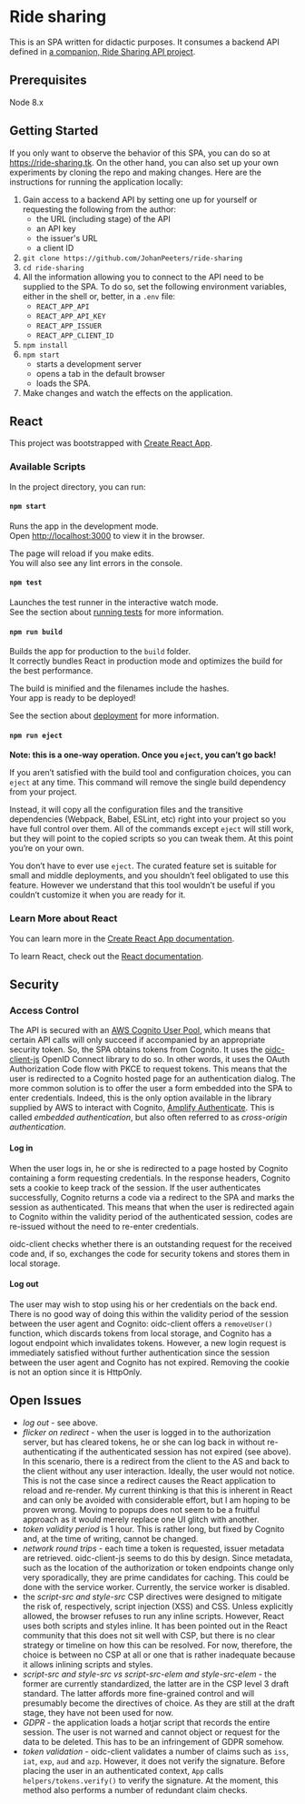 # Ride sharing

This is an SPA written for didactic purposes. It consumes a backend API defined in [a companion, Ride Sharing API project](https://github.com/JohanPeeters/rides-api).

## Prerequisites

Node 8.x

## Getting Started

If you only want to observe the behavior of this SPA, you can do so at https://ride-sharing.tk. On the other hand, you can also set up your own experiments by cloning the repo and making changes. Here are the instructions for running the application locally:

1. Gain access to a backend API by setting one up for yourself or requesting the following from the author:
   * the URL (including stage) of the API
   * an API key
   * the issuer's URL
   * a client ID
1. `git clone https://github.com/JohanPeeters/ride-sharing`
1. `cd ride-sharing`
1. All the information allowing you to connect to the API need to be supplied to the SPA. To do so, set the following environment variables, either in the shell or, better, in a `.env` file:
   * `REACT_APP_API`
   * `REACT_APP_API_KEY`
   * `REACT_APP_ISSUER`
   * `REACT_APP_CLIENT_ID`
1. `npm install`
1. `npm start`
   * starts a development server
   * opens a tab in the default browser
   * loads the SPA.
1. Make changes and watch the effects on the application.

## React

This project was bootstrapped with [Create React App](https://github.com/facebook/create-react-app).

### Available Scripts

In the project directory, you can run:

#### `npm start`

Runs the app in the development mode.<br>
Open [http://localhost:3000](http://localhost:3000) to view it in the browser.

The page will reload if you make edits.<br>
You will also see any lint errors in the console.

#### `npm test`

Launches the test runner in the interactive watch mode.<br>
See the section about [running tests](https://facebook.github.io/create-react-app/docs/running-tests) for more information.

#### `npm run build`

Builds the app for production to the `build` folder.<br>
It correctly bundles React in production mode and optimizes the build for the best performance.

The build is minified and the filenames include the hashes.<br>
Your app is ready to be deployed!

See the section about [deployment](https://facebook.github.io/create-react-app/docs/deployment) for more information.

#### `npm run eject`

**Note: this is a one-way operation. Once you `eject`, you can’t go back!**

If you aren’t satisfied with the build tool and configuration choices, you can `eject` at any time. This command will remove the single build dependency from your project.

Instead, it will copy all the configuration files and the transitive dependencies (Webpack, Babel, ESLint, etc) right into your project so you have full control over them. All of the commands except `eject` will still work, but they will point to the copied scripts so you can tweak them. At this point you’re on your own.

You don’t have to ever use `eject`. The curated feature set is suitable for small and middle deployments, and you shouldn’t feel obligated to use this feature. However we understand that this tool wouldn’t be useful if you couldn’t customize it when you are ready for it.

### Learn More about React

You can learn more in the [Create React App documentation](https://facebook.github.io/create-react-app/docs/getting-started).

To learn React, check out the [React documentation](https://reactjs.org/).

## Security

### Access Control

The API is secured with an [AWS Cognito User Pool](https://docs.aws.amazon.com/cognito), which means that certain API calls will only succeed if accompanied by an appropriate security token. So, the SPA obtains tokens from Cognito. It uses the [oidc-client-js](https://github.com/IdentityModel/oidc-client-js) OpenID Connect library to do so. In other words, it uses the OAuth Authorization Code flow with PKCE to request tokens. This means that the user is redirected to a Cognito hosted page for an authentication dialog. The more common solution is to offer the user a form embedded into the SPA to enter credentials. Indeed, this is the only option available in the library supplied by AWS to interact with Cognito, [Amplify Authenticate](https://aws-amplify.github.io/docs/js/authentication). This is called *embedded authentication*, but also often referred to as *cross-origin authentication*.

#### Log in

When the user logs in, he or she is redirected to a page hosted by Cognito containing a form requesting credentials. In the response headers, Cognito sets a cookie to keep track of the session. If the user authenticates successfully, Cognito returns a code via a redirect to the SPA and marks the session as authenticated. This means that when the user is redirected again to Cognito within the validity period of the authenticated session, codes are re-issued without the need to re-enter credentials.

oidc-client checks whether there is an outstanding request for the received code and, if so, exchanges the code for security tokens and stores them in local storage.

#### Log out

The user may wish to stop using his or her credentials on the back end. There is no good way of doing this within the validity period of the session between the user agent and Cognito: oidc-client offers a `removeUser()` function, which discards tokens from local storage, and Cognito has a logout endpoint which invalidates tokens. However, a new login request is immediately satisfied without further authentication since the session between the user agent and Cognito has not expired. Removing the cookie is not an option since it is HttpOnly.

## Open Issues

* *log out* - see above.
* *flicker on redirect* - when the user is logged in to the authorization server, but has cleared tokens, he or she can log back in without re-authenticating if the authenticated session has not expired (see above). In this scenario, there is a redirect from the client to the AS and back to the client without any user interaction. Ideally, the user would not notice. This is not the case since a redirect causes the React application to reload and re-render. My current thinking is that this is inherent in React and can only be avoided with considerable effort, but I am hoping to be proven wrong. Moving to popups does not seem to be a fruitful approach as it would merely replace one UI glitch with another.
* *token validity period* is 1 hour. This is rather long, but fixed by Cognito and, at the time of writing, cannot be changed.
* *network round trips* - each time a token is requested, issuer metadata are retrieved. oidc-client-js seems to do this by design. Since metadata, such as the location of the authorization or token endpoints change only very sporadically, they are prime candidates for caching. This could be done with the service worker. Currently, the service worker is disabled.
* the *script-src and style-src* CSP directives were designed to mitigate the risk of, respectively, script injection (XSS) and CSS. Unless explicitly allowed, the browser refuses to run any inline scripts. However, React uses both scripts and styles inline. It has been pointed out in the React community that this does not sit well with CSP, but there is no clear strategy or timeline on how this can be resolved. For now, therefore, the choice is between no CSP at all or one that is rather inadequate because it allows inlining scripts and styles.
* *script-src and style-src vs script-src-elem and style-src-elem* - the former are currently standardized, the latter are in the CSP level 3 draft standard. The latter affords more fine-grained control and will presumably become the directives of choice. As they are still at the draft stage, they have not been used for now.
* *GDPR* - the application loads a hotjar script that records the entire session. The user is not warned and cannot object or request for the data to be deleted. This has to be an infringement of GDPR somehow.
* *token validation* - oidc-client validates a number of claims such as `iss`, `iat`, `exp`, `aud` and `azp`. However, it does not verify the signature. Before placing the user in an authenticated context, `App` calls `helpers/tokens.verify()` to verify the signature. At the moment, this method also performs a number of redundant claim checks.
